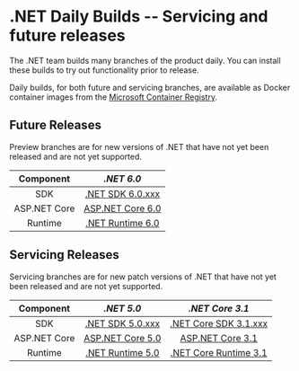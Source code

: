 # .NET Daily Builds -- Servicing and future releases

The .NET team builds many branches of the product daily. You can install these builds to try out functionality prior to release.

Daily builds, for both future and servicing branches, are available as Docker container images from the [Microsoft Container Registry](https://hub.docker.com/_/microsoft-dotnet-nightly/).

## Future Releases

Preview branches are for new versions of .NET that have not yet been released and are not yet supported.

|Component|*.NET 6.0*
|:------:|:------:|
|SDK|[.NET SDK 6.0.xxx](https://github.com/dotnet/installer/blob/main/README.md#installers-and-binaries)
|ASP.NET Core|[ASP.NET Core 6.0](https://github.com/dotnet/aspnetcore/blob/main/docs/DailyBuilds.md)
|Runtime|[.NET Runtime 6.0](https://github.com/dotnet/installer/blob/master/README.md#daily-builds)

## Servicing Releases

Servicing branches are for new patch versions of .NET that have not yet been released and are not yet supported.

|Component|*.NET 5.0*|*.NET Core 3.1*|
|:------:|:------:|:------:|
|SDK|[.NET SDK 5.0.xxx](https://github.com/dotnet/installer/blob/main/README.md#installers-and-binaries)|[.NET Core SDK 3.1.xxx](https://github.com/dotnet/core-sdk/blob/main/README.md#installers-and-binaries)
|ASP.NET Core|[ASP.NET Core 5.0](https://github.com/dotnet/aspnetcore/blob/main/docs/DailyBuilds.md)|[ASP.NET Core 3.1](https://github.com/dotnet/aspnetcore/blob/main/docs/DailyBuilds.md)|
|Runtime|[.NET Runtime 5.0](https://github.com/dotnet/installer/blob/master/README.md#daily-builds)|[.NET Core Runtime 3.1](https://github.com/dotnet/core-setup/blob/master/README.md#daily-builds)
